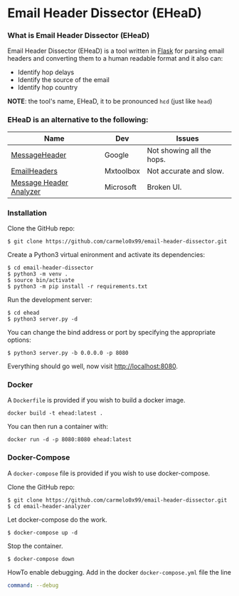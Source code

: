 # Email Header Dissector (EHeaD)

### What is Email Header Dissector (EHeaD)
Email Header Dissector (EHeaD) is a tool written in [Flask](http://flask.pocoo.org/) for parsing email headers and converting them to a human readable format and it also can:
- Identify hop delays
- Identify the source of the email
- Identify hop country

**NOTE**: the tool's name, EHeaD, it to be pronounced `hɛd` (just like `head`)

### EHeaD is an alternative to the following:
| Name | Dev | Issues |
| ---- | --- | ----- |
| [MessageHeader](https://toolbox.googleapps.com/apps/messageheader/) | Google | Not showing all the hops. |
| [EmailHeaders](https://mxtoolbox.com/Public/Tools/EmailHeaders.aspx) | Mxtoolbox | Not accurate and slow. |
| [Message Header Analyzer](https://testconnectivity.microsoft.com/MHA/Pages/mha.aspx) | Microsoft | Broken UI. |


### Installation
Clone the GitHub repo:
```
$ git clone https://github.com/carmelo0x99/email-header-dissector.git
```

Create a Python3 virtual enironment and activate its dependencies:
```
$ cd email-header-dissector
$ python3 -m venv .
$ source bin/activate
$ python3 -m pip install -r requirements.txt
```
Run the development server:
```
$ cd ehead
$ python3 server.py -d
```

You can change the bind address or port by specifying the appropriate options:
```
$ python3 server.py -b 0.0.0.0 -p 8080
```

Everything should go well, now visit [http://localhost:8080](http://localhost:8080).

### Docker

A `Dockerfile` is provided if you wish to build a docker image.

```
docker build -t ehead:latest .
```

You can then run a container with:

```
docker run -d -p 8080:8080 ehead:latest
```

### Docker-Compose

A `docker-compose` file is provided if you wish to use docker-compose.

Clone the GitHub repo:
```
$ git clone https://github.com/carmelo0x99/email-header-dissector.git
$ cd email-header-analyzer
```

Let docker-compose do the work.
```
$ docker-compose up -d
```

Stop the container.
```
$ docker-compose down
```

HowTo enable debugging. Add in the docker `docker-compose.yml` file the line
```yaml
command: --debug
```

